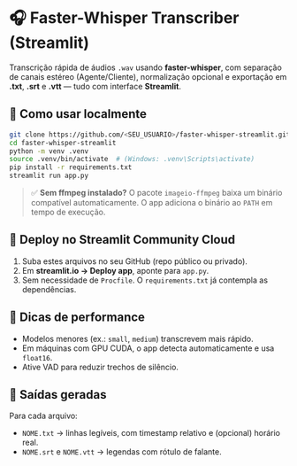 # 🎧 Faster-Whisper Transcriber (Streamlit)

Transcrição rápida de áudios `.wav` usando **faster-whisper**, com separação de canais estéreo (Agente/Cliente),
normalização opcional e exportação em **.txt**, **.srt** e **.vtt** — tudo com interface **Streamlit**.

## 🧰 Como usar localmente

```bash
git clone https://github.com/<SEU_USUARIO>/faster-whisper-streamlit.git
cd faster-whisper-streamlit
python -m venv .venv
source .venv/bin/activate  # (Windows: .venv\Scripts\activate)
pip install -r requirements.txt
streamlit run app.py
```

> ✅ **Sem ffmpeg instalado?** O pacote `imageio-ffmpeg` baixa um binário compatível automaticamente.
> O app adiciona o binário ao `PATH` em tempo de execução.

## 🚀 Deploy no Streamlit Community Cloud

1. Suba estes arquivos no seu GitHub (repo público ou privado).
2. Em **streamlit.io → Deploy app**, aponte para `app.py`.
3. Sem necessidade de `Procfile`. O `requirements.txt` já contempla as dependências.

## 🧪 Dicas de performance

- Modelos menores (ex.: `small`, `medium`) transcrevem mais rápido.
- Em máquinas com GPU CUDA, o app detecta automaticamente e usa `float16`.
- Ative VAD para reduzir trechos de silêncio.

## 📄 Saídas geradas

Para cada arquivo:
- `NOME.txt` → linhas legíveis, com timestamp relativo e (opcional) horário real.
- `NOME.srt` e `NOME.vtt` → legendas com rótulo de falante.
